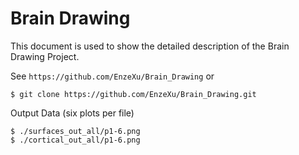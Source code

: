 Brain Drawing
===========================
This document is used to show the detailed description of the Brain Drawing Project.

See `https://github.com/EnzeXu/Brain_Drawing` or
```shell
$ git clone https://github.com/EnzeXu/Brain_Drawing.git
```

Output Data (six plots per file)
```shell
$ ./surfaces_out_all/p1-6.png
$ ./cortical_out_all/p1-6.png
```
